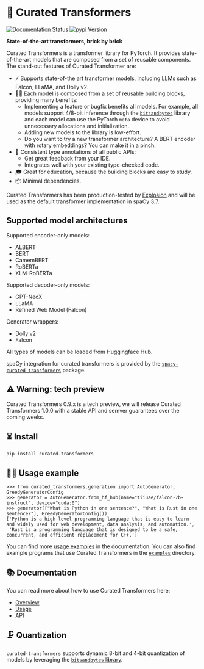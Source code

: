 # 🤖 Curated Transformers

[![Documentation Status](https://readthedocs.org/projects/button/badge/?version=latest)](https://curated-transformers.readthedocs.io/en/latest/?badge=latest)
[![pypi Version](https://img.shields.io/pypi/v/curated-transformers.svg?style=flat-square&logo=pypi&logoColor=white)](https://pypi.org/project/curated-transformers/)

**State-of-the-art transformers, brick by brick**

Curated Transformers is a transformer library for PyTorch. It provides
state-of-the-art models that are composed from a set of reusable
components. The stand-out features of Curated Transformer are:

- ⚡️ Supports state-of-the art transformer models, including LLMs such
  as Falcon, LLaMA, and Dolly v2.
- 👩‍🎨 Each model is composed from a set of reusable building blocks,
  providing many benefits:
  - Implementing a feature or bugfix benefits all models. For example,
    all models support 4/8-bit inference through the
    [`bitsandbytes`](https://github.com/TimDettmers/bitsandbytes) library
    and each model can use the PyTorch `meta` device to avoid unnecessary
    allocations and initialization.
  - Adding new models to the library is low-effort.
  - Do you want to try a new transformer architecture? A BERT encoder
    with rotary embeddings? You can make it in a pinch.
- 💎 Consistent type annotations of all public APIs:
  - Get great feedback from your IDE.
  - Integrates well with your existing type-checked code.
- 🎓 Great for education, because the building blocks are easy to study.
- 📦 Minimal dependencies.

Curated Transformers has been production-tested by [Explosion](http://explosion.ai/)
and will be used as the default transformer implementation in spaCy 3.7.

## Supported model architectures

Supported encoder-only models:

- ALBERT
- BERT
- CamemBERT
- RoBERTa
- XLM-RoBERTa

Supported decoder-only models:

- GPT-NeoX
- LLaMA
- Refined Web Model (Falcon)

Generator wrappers:

- Dolly v2
- Falcon

All types of models can be loaded from Huggingface Hub.

spaCy integration for curated transformers is provided by the
[`spacy-curated-transformers`](https://github.com/explosion/spacy-curated-transformers)
package.

## ⚠️ Warning: tech preview

Curated Transformers 0.9.x is a tech preview, we will release Curated Transformers
1.0.0 with a stable API and semver guarantees over the coming weeks.

## ⏳ Install

```bash
pip install curated-transformers
```

## 🏃‍♀️ Usage example

```python-console
>>> from curated_transformers.generation import AutoGenerator, GreedyGeneratorConfig
>>> generator = AutoGenerator.from_hf_hub(name="tiiuae/falcon-7b-instruct", device="cuda:0")
>>> generator(["What is Python in one sentence?", "What is Rust in one sentence?"], GreedyGeneratorConfig())
['Python is a high-level programming language that is easy to learn and widely used for web development, data analysis, and automation.',
 'Rust is a programming language that is designed to be a safe, concurrent, and efficient replacement for C++.']
```

You can find more [usage examples](https://curated-transformers.readthedocs.io/en/latest/usage.html)
in the documentation. You can also find example programs that use Curated Transformers in the
[`examples`](examples/) directory.

## 📚 Documentation

You can read more about how to use Curated Transformers here:

- [Overview](https://curated-transformers.readthedocs.io/en/latest/)
- [Usage](https://curated-transformers.readthedocs.io/en/latest/usage.html)
- [API](https://curated-transformers.readthedocs.io/en/latest/api.html)

## 🗜️ Quantization

`curated-transformers` supports dynamic 8-bit and 4-bit quantization of models by leveraging the [`bitsandbytes` library](https://github.com/TimDettmers/bitsandbytes).

